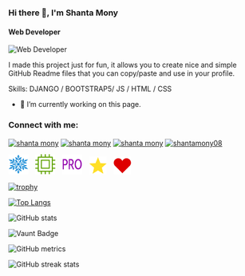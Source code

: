 ### Hi there 👋, I'm Shanta Mony
#### Web Developer 
![Web Developer ](https://pbs.twimg.com/media/GUeiaSOa8AUM1eo?format=jpg&name=4096x4096)

I made this project just for fun, it allows you to create nice and simple GitHub Readme files that you can copy/paste and use in your profile.

Skills: DJANGO / BOOTSTRAP5/ JS / HTML / CSS

- 🔭 I’m currently working on this page. 


<h3 align="left">Connect with me:</h3>
<p align="left">
<a href="https://twitter.com/shanta mony" target="blank"><img align="center" src="https://raw.githubusercontent.com/rahuldkjain/github-profile-readme-generator/master/src/images/icons/Social/twitter.svg" alt="shanta mony" height="30" width="40" /></a>
<a href="https://linkedin.com/in/shanta mony" target="blank"><img align="center" src="https://raw.githubusercontent.com/rahuldkjain/github-profile-readme-generator/master/src/images/icons/Social/linked-in-alt.svg" alt="shanta mony" height="30" width="40" /></a>
<a href="https://fb.com/shanta mony" target="blank"><img align="center" src="https://raw.githubusercontent.com/rahuldkjain/github-profile-readme-generator/master/src/images/icons/Social/facebook.svg" alt="shanta mony" height="30" width="40" /></a>
<a href="https://instagram.com/shantamony08" target="blank"><img align="center" src="https://raw.githubusercontent.com/rahuldkjain/github-profile-readme-generator/master/src/images/icons/Social/instagram.svg" alt="shantamony08" height="30" width="40" /></a>
</p>

<a href='https://archiveprogram.github.com/'><img src='https://raw.githubusercontent.com/acervenky/animated-github-badges/master/assets/acbadge.gif' width='40' height='40'></a> <a href='https://docs.github.com/en/developers'><img src='https://raw.githubusercontent.com/acervenky/animated-github-badges/master/assets/devbadge.gif' width='40' height='40'></a> <a href='https://github.com/pricing'><img src='https://raw.githubusercontent.com/acervenky/animated-github-badges/master/assets/pro.gif' width='40' height='40'></a> <a href='https://stars.github.com/'><img src='https://raw.githubusercontent.com/acervenky/animated-github-badges/master/assets/starbadge.gif' width='35' height='35'></a> <a href='https://docs.github.com/en/github/supporting-the-open-source-community-with-github-sponsors'><img src='https://raw.githubusercontent.com/acervenky/animated-github-badges/master/assets/sponsorbadge.gif' width='35' height='35'></a> 

[![trophy](https://github-profile-trophy.vercel.app/?username=ShantaMony90)](https://github.com/ryo-ma/github-profile-trophy)

[![Top Langs](https://github-readme-stats.vercel.app/api/top-langs/?username=ShantaMony90)](https://github.com/anuraghazra/github-readme-stats)

![GitHub stats](https://github-readme-stats.vercel.app/api?username=ShantaMony90&show_icons=true&count_private=true)  

![Vaunt Badge](https://api.vaunt.dev/v1/github/entities/ShantaMony90/contributions?format=svg&private=true)  

![GitHub metrics](https://metrics.lecoq.io/ShantaMony90)  

![GitHub streak stats](https://streak-stats.demolab.com/?user=ShantaMony90)  

